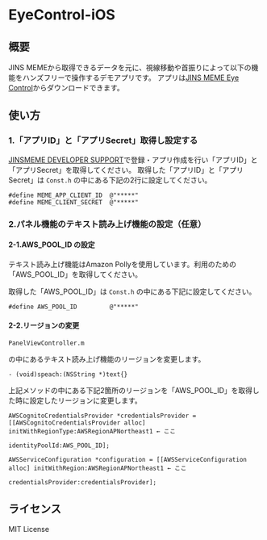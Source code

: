 # EyeControl-iOS

## 概要

JINS MEMEから取得できるデータを元に、視線移動や首振りによって以下の機能をハンズフリーで操作するデモアプリです。
アプリは[JINS MEME Eye Control](https://itunes.apple.com/jp/app/jins-meme-eye-control/id1407318434?mt=8)からダウンロードできます。

## 使い方

### 1.「アプリID」と「アプリSecret」取得し設定する

[JINSMEME DEVELOPER SUPPORT](https://jins-meme.com/ja/developers/)で登録・アプリ作成を行い「アプリID」と「アプリSecret」を取得してください。
取得した「アプリID」と「アプリSecret」は
`Const.h`
の中にある下記の2行に設定してください。

~~~
#define MEME_APP_CLIENT_ID  @"*****"
#define MEME_CLIENT_SECRET  @"*****"
~~~


### 2.パネル機能のテキスト読み上げ機能の設定（任意）

#### 2-1.AWS_POOL_ID の設定

テキスト読み上げ機能はAmazon Pollyを使用しています。利用のための「AWS_POOL_ID」を取得してください。

取得した「AWS_POOL_ID」は
`Const.h`
の中にある下記に設定してください。

~~~
#define AWS_POOL_ID         @"*****"
~~~

#### 2-2.リージョンの変更

`PanelViewController.m`

の中にあるテキスト読み上げ機能のリージョンを変更します。

`- (void)speach:(NSString *)text{}`

上記メソッドの中にある下記2箇所のリージョンを「AWS_POOL_ID」を取得した時に設定したリージョンに変更します。

~~~~
AWSCognitoCredentialsProvider *credentialsProvider = [[AWSCognitoCredentialsProvider alloc] initWithRegionType:AWSRegionAPNortheast1 ← ここ
                                                                                                    identityPoolId:AWS_POOL_ID];
~~~~

~~~~
AWSServiceConfiguration *configuration = [[AWSServiceConfiguration alloc] initWithRegion:AWSRegionAPNortheast1 ← ここ
                                                                         credentialsProvider:credentialsProvider];
~~~~

## ライセンス

MIT License
